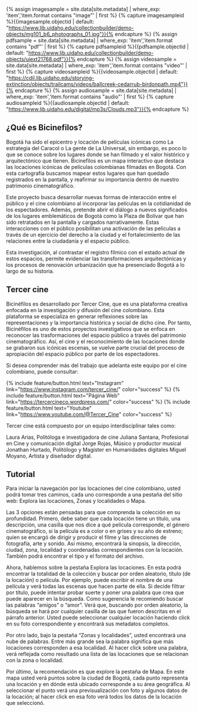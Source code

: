 {% assign imagesample = site.data[site.metadata] | where_exp: 'item','item.format contains "image"' | first %}
{% capture imagesampleid %}{{imagesample.objectid | default: "https://www.lib.uidaho.edu/collectionbuilder/demo-objects/mg101_b6_photographs_01.jpg"}}{% endcapture %}
{% assign pdfsample = site.data[site.metadata] | where_exp: 'item','item.format contains "pdf"' | first %}
{% capture pdfsampleid %}{{pdfsample.objectid | default: "https://www.lib.uidaho.edu/collectionbuilder/demo-objects/uiext21768.pdf"}}{% endcapture %}
{% assign videosample = site.data[site.metadata] | where_exp: 'item','item.format contains "video"' | first %}
{% capture videosampleid %}{{videosample.objectid | default: "https://cdil.lib.uidaho.edu/storying-extinction/objects/trailcams/videos/ballcreek-cedarrub-birdonpath.mp4"}}{% endcapture %}
{% assign audiosample = site.data[site.metadata] | where_exp: 'item','item.format contains "audio"' | first %}
{% capture audiosampleid %}{{audiosample.objectid | default: "https://www.lib.uidaho.edu/digital/mp3s/Clouds.mp3"}}{% endcapture %}

## ¿Qué es Bicinefilos? 

Bogotá ha sido el epicentro y locación de películas icónicas como La estrategia del Caracol o La gente de La Universal, sin embargo, es poco lo que se conoce sobre los lugares donde se han filmado y el valor histórico y arquitectónico que tienen. Bicinefilos es un mapa interactivo que destaca las locaciones icónicas de películas colombianas filmadas en Bogotá. Con esta cartografía buscamos mapear estos lugares que han quedado registrados en la pantalla, y reafirmar su importancia dentro de nuestro patrimonio cinematográfico.

Este proyecto busca desarrollar nuevas formas de interacción entre el público y el cine colombiano al incorporar las películas en la cotidianidad de los espectadores. Además, pretende abrir el diálogo a nuevos significados de los lugares emblemáticos de Bogotá como la Plaza de Bolívar que han sido retratados en la pantalla y cargados narrativamente. Estas interacciones con el público posibilitan una activación de las películas a través de un ejercicio del derecho a la ciudad y el fortalecimiento de las relaciones entre la ciudadanía y el espacio público.
 
Esta investigación, al contrastar el registro fílmico con el estado actual de estos espacios, permite evidenciar las transformaciones arquitectónicas y los procesos de renovación urbanización que ha presenciado Bogotá a lo largo de su historia.

## Tercer cine

Bicinéfilos es desarrollado por Tercer Cine, que es una plataforma creativa enfocada en la investigación y difusión del cine colombiano. Esta plataforma se especializa en generar reflexiones sobre las representaciones y la importancia histórica y social de dicho cine. Por tanto, Bicinéfilos es uno de estos proyectos investigativos que se enfoca en reconocer las trasformaciones del espacio público a través del patrimonio cinematográfico. Así, el cine y el reconocimiento de las locaciones donde se grabaron sus icónicas escenas, se vuelve parte crucial del proceso de apropiación del espacio público por parte de los espectadores. 

Si desea comprender más del trabajo que adelanta este equipo por el cine colombiano, puede consultar: 

{% include feature/button.html text="Instagram" link="https://www.instagram.com/tercer_cine/" color="success" %}
{% include feature/button.html text="Página Web" link="https://tercercineco.wordpress.com/" color="success" %}
{% include feature/button.html text="Youtube" link="https://www.youtube.com/@Tercer_Cine" color="success" %}

Tercer cine está compuesto por un equipo interdisciplinar tales como:

Laura Arias, Politóloga e investigadora de cine
Juliana Santana, Profesional en Cine y comunicación digital
Jorge Rojas, Músico y productor musical
Jonathan Hurtado, Politólogo y Magíster en Humanidades digitales
Miguel Moyano, Artista y diseñador digital. 

## Tutorial

Para iniciar la navegación por las locaciones del cine colombiano, usted podrá tomar tres caminos, cada uno corresponde a una pestaña del sitio web: Explora las locaciones, Zonas y localidades o Mapa. 

Las 3 opciones están pensadas para que comprenda la colección en su profundidad. Primero, debe saber que cada locación tiene un título, una descripción, una casilla que nos dice a qué película corresponde, el género cinematográfico, si la película es a color o en grises y su año de estreno; quien se encargó de dirigir y producir el filme y las direcciones de fotografía, arte y sonido. Así mismo, encontrará la sinopsis, la dirección, ciudad, zona, localidad y coordenadas correspondientes con la locación. También podrá encontrar el tipo y el formato del archivo. 

Ahora, hablemos sobre la pestaña Explora las locaciones. En esta podrá encontrar la totalidad de la colección y buscar por orden aleatorio, título (de la locación) o película. Por ejemplo, puede escribir el nombre de una película y verá todas las escenas que hacen parte de ella. Si decide filtrar por título, puede intentar probar suerte y poner una palabra que crea que puede aparecer en la búsqueda. Como sugerencia le recomiendo buscar las palabras “amigos” o “amor”. Verá que, buscando por orden aleatorio, la búsqueda se hará por cualquier casilla de las que fueron descritas en el párrafo anterior. Usted puede seleccionar cualquier locación haciendo click en su foto correspondiente y encontrará sus metadatos completos. 

Por otro lado, bajo la pestaña “Zonas y localidades”, usted encontrará una nube de palabras. Entre más grande sea la palabra significa que más locaciones corresponden a esa localidad. Al hacer click sobre una palabra, verá reflejada como resultado una lista de las locaciones que se relacionan con la zona o localidad. 

Por último, la recomendación es que explore la pestaña de Mapa. En este mapa usted verá puntos sobre la ciudad de Bogotá, cada punto representa una locación y en dónde está ubicado corresponde a su área geográfica. Al seleccionar el punto verá una previsualización con foto y algunos datos de la locación; al hacer click en esa foto verá todos los datos de la locación que seleccionó. 
